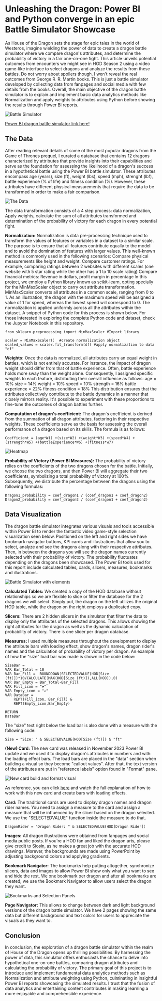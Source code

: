 # Unleashing the Dragon: Power BI and Python converge in an epic Battle Simulator Showcase

As House of the Dragon sets the stage for epic tales in the world of Westeros, imagine wielding the power of data to create a dragon battle simulator where we compare dragon's attributes, and determine the probability of victory in a fair one-on-one fight. This article unveils potential outcomes from encounters we might see in HOD Season 2 using a video game-like interface to select dragons and analyze the results from these battles. Do not worry about spoilers though. I won't reveal the real outcomes from George R. R. Martin books. This is just a battle simulator developed by collecting data from fanpages and social media with few details from the books. Overall, the main objective of the dragon battle simulator is to explain and implement basic data analytics methods like Normalization and apply weights to attributes using Python before showing the results through Power BI reports. 

![Battle Simulator](https://github.com/antoniodagnino/HOD/assets/76269794/a3f186e9-b839-46a2-a075-7291ac44cb47)

[Power BI dragon battle simulator link here!](https://app.powerbi.com/view?r=eyJrIjoiOWM5N2IxYTctMzkxOS00NmFhLTk3OTgtNDU1ODcxN2IyNGI0IiwidCI6IjAyOTczNGNmLWU2NzEtNGVjZS1hMzk4LWU5YTYzMzZkMmY1MSJ9)





## **The Data**

After reading relevant details of some of the most popular dragons from the Game of Thrones prequel, I curated a database that contains 12 dragons characterized by attributes that provide insights into their capabilities and serve as the foundation for assessing the likelihood of a dragon's success in a hypothetical battle using the Power BI battle simulator. These attributes encompass age (years), size (ft), weight (lbs), speed (mph), strenght (lbf), battle experience (% of life) and fitness condition (%). However, these attributes have different physical measurements that require the data to be transformed in order to make a fair comparison. 

![The Data](https://github.com/antoniodagnino/HOD/assets/76269794/251da200-5e0d-45ce-a929-8281da064f14)



The data transformation consists of a 4 step process: data normalization, Apply weights, calculate the sum of all attributes transformed and determination of the probability of victory for each dragon in every potential fight.


**Normalization:**
Normalization is data pre-processing technique used to transform the values of features or variables in a dataset to a similar scale. The purpose is to ensure that all features contribute equally to the model and to avoid the domination of features with larger values. This well-known method is commonly used in the following scenarios:
Compare physical measurements like height and weight.
Compare customer ratings. For example, comparing ratings between 2 websites with different scales (one website with 5 star rating while the other has a 1 to 10 scale rating)
Compare financial metrics: Revenue in dollars, profit margin in percentage
In this project, we employ a Python library known as scikit-learn, opting specially for the MinMaxScaler object to carry out attribute transformation. MinMaxScaler  converts all attributes in a common scale, ranging from 0 to 1. As an illustration, the dragon with the maximum speed will be assigned a value of 1 for speed, whereas the lowest speed will correspond to 0. The normalization is applied uniformly across all the attributes within the dataset. A snippet of Python code for this process is shown below. For those interested in exploring the complete Python code and dataset, check the Jupyter Notebook in this repository.

```
from sklearn.preprocessing import MinMaxScaler #Import library

scaler = MinMaxScaler()  #create normalization object
scaled_values = scaler.fit_transform(df) #apply normalization to data "df"
```


**Weights:**
Once the data is normalized, all attributes carry an equal weight in battles, which is not entirely accurate. For instance, the impact of dragon weight should differ from that of battle experience. Often, battle experience holds more sway than the weight alone. Consequently, I assigned specific weights to each feature, distributing their overall influence as follows:
age = 10%
size = 14%
weight = 10%
speed = 10%
strength = 16%
battle experience = 22%
fitness condition = 18%
This distribution ensures that the attributes collectively contribute to the battle dynamics in a manner that closely mirrors reality. It's possible to experiment with these proportions to fine-tune the outcomes of dragon battles further.


**Computation of dragon's coefficient:**
The dragon's coefficient is derived from the summation of all dragon attributes, factoring in their respective weights. These coefficients serve as the basis for assessing the overall performance of a dragon based on its skills. The formula is as follows:

```
Coefficient = (age*W1) +(size*W2) +(weight*W3) +(speed*W4) +(strength*W5) +(battleExperience*W6) +(fitness*w7)
```

![Heatmap](https://github.com/antoniodagnino/HOD/assets/76269794/ba3f2d2a-0a1c-4df3-8443-be42aaff59e1)


**Probability of Victory (Power BI Measures):**
The probability of victory relies on the coefficients of the two dragons chosen for the battle. Initially, we choose the two dragons, and then Power BI will aggregate their two coefficients, symbolizing a total probability of victory at 100%. Subsequently, we distribute the percentage between the dragons using the following formulas:

```
Dragon1_probability = coef_dragon1 / (coef_dragon1 + coef_dragon2)
Dragon2_probability = coef_dragon2 / (coef_dragon1 + coef_dragon2)
```

## **Data Visualization**


The dragon battle simulator integrates various visuals and tools accessible within Power BI to render the fantastic video game-style selection visualization seen below. Positioned on the left and right sides we have bookmark navigator buttons, KPI cards and illustrations that allow you to select, analyze and see the dragons along with their respective attributes. Then, in between the dragons you will see the dragon names currently selected with their probability of victory. The probability fluctuates depending on the dragons been showcased. The Power BI tools used for this report include calculated tables, cards, slicers, measures, bookmarks and illustrations.


![Battle Simulator with elements](https://github.com/antoniodagnino/HOD/assets/76269794/03ea506c-c7e8-40f3-81b0-1ecdc4664c78)

**Calculated Tables:** We created a copy of the HOD database without relationships so we are flexible to slice or filter the database for the 2 dragons we will select. Simply put, the dragon on the left utilizes the original HOD table, while the dragon on the right employs a duplicated copy.

**Slicers:** There are 2 hidden slicers in the simulator that filter the data to display only the attributes of the selected dragons. This allows showing the right attributes for the dragon as well as the dynamic calculation of  probability of victory. There is one slicer per dragon database.

**Measures:** I used multiple measures throughout the development to display the attribute bars with loading effect, show dragon's names, dragon rider's names and the calculation of probability of victory per dragon. An example of how the "size" load bar was made is shown in the code below:

```
SizeBar = 
VAR Bar_Total = 10
VAR Bar_Fill =  ROUNDDOWN(SELECTEDVALUE(HOD[Size (ft)])*10/CALCULATE(MAX(HOD[Size (ft)]),ALL(HOD)),0)
VAR Bar_Empty = Bar_Total-Bar_Fill
VAR Fill_icon = "▰"
VAR Empty_icon = "▱"
VAR DataBar = 
    REPT(Fill_icon, Bar_Fill) &
    REPT(Empty_icon,Bar_Empty)

RETURN
DataBar
```

The "size" text right below the load bar is also done with a measure with the following code:

```
Size = "Size: " & SELECTEDVALUE(HOD[Size (ft)]) & "ft"
```


**(New) Card:**  The new card was released in November 2023 Power BI update and we used it to display dragon's attributes in numbers and with the loading effect bars. The load bars are placed in the "data" section when building a visual so they become "callout values". After that, the text version of the attributes are put in "reference labels" option found in "Format" pane.

![New card build and format visual](https://github.com/antoniodagnino/HOD/assets/76269794/d182b3f1-933e-4707-b2b2-0f6f951eda19)

As reference, you can click [here](https://www.youtube.com/watch?v=KgkOY4-sUUQ&t=1121s) and watch the full explanation of how to work with this new card and create bars with loading effects.

**Card:** The traditional cards are used to display dragon names and dragon rider names. You need to assign a measure to the card and assign a measure that will be influenced by the slicer based on the dragon selected. We use the "SELECTEDVALUE" function inside the measure to do that.

```
DragonRider = "Dragon Rider: " & SELECTEDVALUE(HOD[Dragon Rider])
```

**Images:** All dragon illustrations were obtained from fanpages and social media public posts. If you're a HOD fan and liked the dragon arts, please give credit to [Siosin](https://www.instagram.com/siosin_/), as he makes a great job with the accurate HOD drawings. Morever, the backgrounds are made using PowerPoint by adjusting background colors and applying gradients.

**Bookmark Navigator:** The bookmarks help putting altogether, synchronize slicers, data and images to allow Power BI show only what you want to see and hide the rest. We one bookmark per dragon and after all bookmarks are created, we use the Bookmark Navigator to allow users select the dragon they want.

![Bookmarks and Selection Panels](https://github.com/antoniodagnino/HOD/assets/76269794/e0293c0a-44ca-44f2-8dc7-326e39ba4d94)

**Page Navigator:** This allows to change between dark and light background versions of the dragon battle simulator. We have 2 pages showing the same data but different background and text colors for users to appreciate the visuals as they want to.


## **Conclusion**
In conclusion, the exploration of a dragon battle simulator within the realm of House of the Dragon opens up thrilling possibilities. By harnessing the power of data, this simulator offers enthusiasts the chance to delve into hypothetical one-on-one battles, comparing dragon attributes and calculating the probability of victory. The primary goal of this project is to introduce and implement fundamental data analytics methods such as Normalization and attribute weighting using Python, culminating in insightful Power BI reports showcasing the simulated results. I trust that the fusion of data analytics and entertaining content contributes in making learning a more enjoyable and comprehensible experience.












